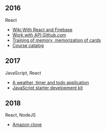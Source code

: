 ## 2016

React

* [Wiki With React and Firebase](https://github.com/it-spectre-ru/react-firebase)
* [Work with API Github.com](https://github.com/it-spectre-ru/react-api-github)
* [Training of memory, memorization of cards](https://github.com/it-spectre-ru/react-flash_card)
* [Course catalog](https://github.com/it-spectre-ru/react-catalog)


## 2017

JavaScript, React

* [A weather, timer and todo application](https://github.com/it-spectre-ru/react-complete)
* [JavaScript starter development kit](https://github.com/it-spectre-ru/js-starter-kit)


## 2018

React, NodeJS

* [Amazon clone](https://github.com/it-spectre-ru/e-commerce)